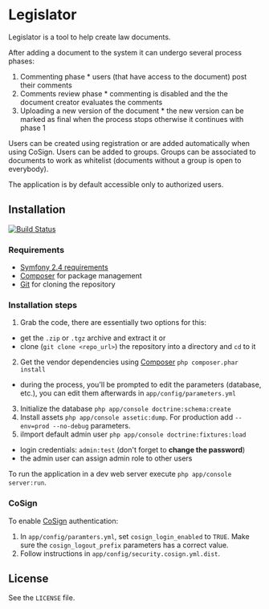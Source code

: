 Legislator
========================

Legislator is a tool to help create law documents.

After adding a document to the system it can undergo several process phases:
  1. Commenting phase
    * users (that have access to the document) post their comments
  2. Comments review phase
    * commenting is disabled and the the document creator evaluates the comments
  3. Uploading a new version of the document
    * the new version can be marked as final when the process stops otherwise it continues with phase 1

Users can be created using registration or are added automatically when using CoSign. Users can be added to groups. Groups can be associated to documents to work as whitelist (documents without a group is open to everybody).

The application is by default accessible only to authorized users.

## Installation ##

[![Build Status](https://travis-ci.org/kikoval/legislator.png)](https://travis-ci.org/kikoval/legislator)

### Requirements ###

* [Symfony 2.4 requirements](http://symfony.com/doc/2.4/reference/requirements.html)
* [Composer](http://getcomposer.org/) for package management
* [Git](http://git-scm.com/) for cloning the repository


### Installation steps ###

1. Grab the code, there are essentially two options for this:
  * get the `.zip` or `.tgz` archive and extract it or
  * clone (`git clone <repo_url>`) the repository into a directory and `cd` to it
2. Get the vendor dependencies using [Composer](http://getcomposer.org/) `php composer.phar install`
  * during the process, you'll be prompted to edit the parameters (database, etc.), you can edit them afterwards in `app/config/parameters.yml`
3. Initialize the database `php app/console doctrine:schema:create`
4. Install assets `php app/console assetic:dump`. For production add `--env=prod --no-debug` parameters.
5. iImport default admin user `php app/console doctrine:fixtures:load`
  * login credentials: `admin:test` (don't forget to **change the password**)
  * the admin user can assign admin role to other users

To run the application in a dev web server execute `php app/console server:run`.

### CoSign ###

To enable [CoSign](http://www.weblogin.org/) authentication:

1. In `app/config/paramters.yml`, set `cosign_login_enabled` to `TRUE`. Make sure the `cosign_logout_prefix` parameters has a correct value.
2. Follow instructions in `app/config/security.cosign.yml.dist`.

## License ##

See the `LICENSE` file.
